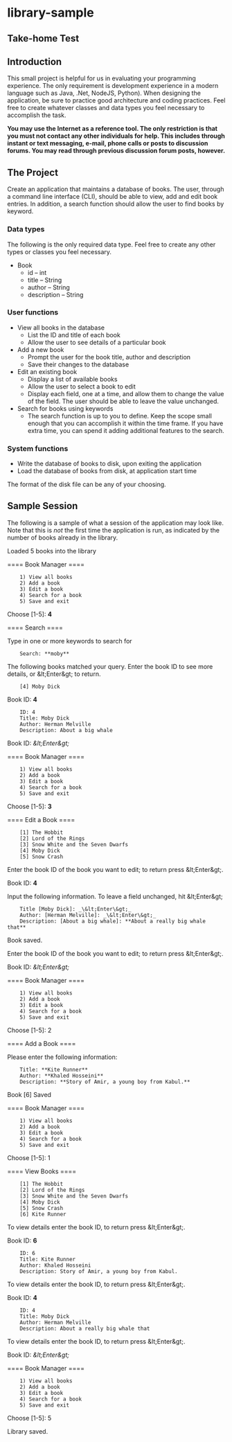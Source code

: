 # library-sample
## Take-home Test

## Introduction

This small project is helpful for us in evaluating your programming experience. The only requirement is development experience in a modern language such as Java, .Net, NodeJS, Python). When designing the application, be sure to practice good architecture and coding practices. Feel free to create whatever classes and data types you feel necessary to accomplish the task.

**You may use the Internet as a reference tool. The only restriction is that you must not contact any other individuals for help. This includes through instant or text messaging, e-mail, phone calls or posts to discussion forums. You may read through previous discussion forum posts, however.**

## The Project

Create an application that maintains a database of books. The user, through a command line interface (CLI), should be able to view, add and edit book entries. In addition, a search function should allow the user to find books by keyword.

### Data types

The following is the only required data type. Feel free to create any other types or classes you feel necessary.

- Book
  - id – int
  - title – String
  - author – String
  - description – String

### User functions

- View all books in the database
  - List the ID and title of each book
  - Allow the user to see details of a particular book
- Add a new book
  - Prompt the user for the book title, author and description
  - Save their changes to the database
- Edit an existing book
  - Display a list of available books
  - Allow the user to select a book to edit
  - Display each field, one at a time, and allow them to change the value of the field. The user should be able to leave the value unchanged.
- Search for books using keywords
  - The search function is up to you to define. Keep the scope small enough that you can accomplish it within the time frame. If you have extra time, you can spend it adding additional features to the search.

### System functions

- Write the database of books to disk, upon exiting the application
- Load the database of books from disk, at application start time

The format of the disk file can be any of your choosing.

## Sample Session

The following is a sample of what a session of the application may look like. Note that this is _not_ the first time the application is run, as indicated by the number of books already in the library.

Loaded 5 books into the library

==== Book Manager ====

        1) View all books
        2) Add a book
        3) Edit a book
        4) Search for a book
        5) Save and exit

Choose [1-5]: **4**

==== Search ====

Type in one or more keywords to search for

        Search: **moby**

The following books matched your query. Enter the book ID to see more details, or \&lt;Enter\&gt; to return.

        [4] Moby Dick

Book ID: **4**

        ID: 4
        Title: Moby Dick
        Author: Herman Melville
        Description: About a big whale

Book ID: _\&lt;Enter\&gt;_

==== Book Manager ====

        1) View all books
        2) Add a book
        3) Edit a book
        4) Search for a book
        5) Save and exit

Choose [1-5]: **3**

==== Edit a Book ====

        [1] The Hobbit
        [2] Lord of the Rings
        [3] Snow White and the Seven Dwarfs
        [4] Moby Dick
        [5] Snow Crash

Enter the book ID of the book you want to edit; to return press \&lt;Enter\&gt;.

Book ID: **4**

Input the following information. To leave a field unchanged, hit \&lt;Enter\&gt;

        Title [Moby Dick]: _\&lt;Enter\&gt;_
        Author: [Herman Melville]: _\&lt;Enter\&gt;_
        Description: [About a big whale]: **About a really big whale that**

Book saved.

Enter the book ID of the book you want to edit; to return press \&lt;Enter\&gt;.

Book ID: _\&lt;Enter\&gt;_

==== Book Manager ====

        1) View all books
        2) Add a book
        3) Edit a book
        4) Search for a book
        5) Save and exit

Choose [1-5]: 2

==== Add a Book ====

Please enter the following information:

        Title: **Kite Runner**
        Author: **Khaled Hosseini**
        Description: **Story of Amir, a young boy from Kabul.**

Book [6] Saved

==== Book Manager ====

        1) View all books
        2) Add a book
        3) Edit a book
        4) Search for a book
        5) Save and exit

Choose [1-5]: 1

==== View Books ====

        [1] The Hobbit
        [2] Lord of the Rings
        [3] Snow White and the Seven Dwarfs
        [4] Moby Dick
        [5] Snow Crash
        [6] Kite Runner

To view details enter the book ID, to return press \&lt;Enter\&gt;.

Book ID: **6**

        ID: 6
        Title: Kite Runner
        Author: Khaled Hosseini
        Description: Story of Amir, a young boy from Kabul.

To view details enter the book ID, to return press \&lt;Enter\&gt;.

Book ID: **4**

        ID: 4
        Title: Moby Dick
        Author: Herman Melville
        Description: About a really big whale that

To view details enter the book ID, to return press \&lt;Enter\&gt;.

Book ID: _\&lt;Enter\&gt;_

==== Book Manager ====

        1) View all books
        2) Add a book
        3) Edit a book
        4) Search for a book
        5) Save and exit

Choose [1-5]: 5

Library saved.